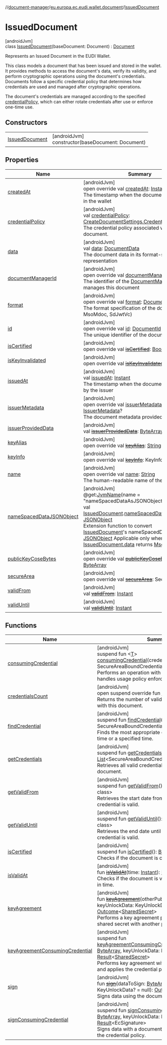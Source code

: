 //[document-manager](../../../index.md)/[eu.europa.ec.eudi.wallet.document](../index.md)/[IssuedDocument](index.md)

# IssuedDocument

[androidJvm]\
class [IssuedDocument](index.md)(baseDocument: Document) : [Document](../-document/index.md)

Represents an Issued Document in the EUDI Wallet.

This class models a document that has been issued and stored in the wallet. It provides methods to access the document's data, verify its validity, and perform cryptographic operations using the document's credentials. Documents follow a specific credential policy that determines how credentials are used and managed after cryptographic operations.

The document's credentials are managed according to the specified [credentialPolicy](credential-policy.md), which can either rotate credentials after use or enforce one-time use.

## Constructors

| | |
|---|---|
| [IssuedDocument](-issued-document.md) | [androidJvm]<br>constructor(baseDocument: Document) |

## Properties

| Name | Summary |
|---|---|
| [createdAt](created-at.md) | [androidJvm]<br>open override val [createdAt](created-at.md): [Instant](https://developer.android.com/reference/kotlin/java/time/Instant.html)<br>The timestamp when the document was created in the wallet |
| [credentialPolicy](credential-policy.md) | [androidJvm]<br>val [credentialPolicy](credential-policy.md): [CreateDocumentSettings.CredentialPolicy](../-create-document-settings/-credential-policy/index.md)<br>The credential policy associated with this document. |
| [data](data.md) | [androidJvm]<br>val [data](data.md): [DocumentData](../../eu.europa.ec.eudi.wallet.document.format/-document-data/index.md)<br>The document data in its format-specific representation |
| [documentManagerId](document-manager-id.md) | [androidJvm]<br>open override val [documentManagerId](document-manager-id.md): [String](https://kotlinlang.org/api/latest/jvm/stdlib/kotlin-stdlib/kotlin/-string/index.html)<br>The identifier of the [DocumentManager](../-document-manager/index.md) that manages this document |
| [format](format.md) | [androidJvm]<br>open override val [format](format.md): [DocumentFormat](../../eu.europa.ec.eudi.wallet.document.format/-document-format/index.md)<br>The format specification of the document (e.g., MsoMdoc, SdJwtVc) |
| [id](id.md) | [androidJvm]<br>open override val [id](id.md): [DocumentId](../-document-id/index.md)<br>The unique identifier of the document |
| [isCertified](is-certified.md) | [androidJvm]<br>open override val [~~isCertified~~](is-certified.md): [Boolean](https://kotlinlang.org/api/latest/jvm/stdlib/kotlin-stdlib/kotlin/-boolean/index.html) |
| [isKeyInvalidated](is-key-invalidated.md) | [androidJvm]<br>open override val [~~isKeyInvalidated~~](is-key-invalidated.md): [Boolean](https://kotlinlang.org/api/latest/jvm/stdlib/kotlin-stdlib/kotlin/-boolean/index.html) |
| [issuedAt](issued-at.md) | [androidJvm]<br>val [issuedAt](issued-at.md): [Instant](https://developer.android.com/reference/kotlin/java/time/Instant.html)<br>The timestamp when the document was issued by the issuer |
| [issuerMetadata](issuer-metadata.md) | [androidJvm]<br>open override val [issuerMetadata](issuer-metadata.md): [IssuerMetadata](../../eu.europa.ec.eudi.wallet.document.metadata/-issuer-metadata/index.md)?<br>The document metadata provided by the issuer |
| [issuerProvidedData](issuer-provided-data.md) | [androidJvm]<br>val [~~issuerProvidedData~~](issuer-provided-data.md): [ByteArray](https://kotlinlang.org/api/latest/jvm/stdlib/kotlin-stdlib/kotlin/-byte-array/index.html) |
| [keyAlias](key-alias.md) | [androidJvm]<br>open override val [~~keyAlias~~](key-alias.md): [String](https://kotlinlang.org/api/latest/jvm/stdlib/kotlin-stdlib/kotlin/-string/index.html) |
| [keyInfo](key-info.md) | [androidJvm]<br>open override val [~~keyInfo~~](key-info.md): KeyInfo |
| [name](name.md) | [androidJvm]<br>open override val [name](name.md): [String](https://kotlinlang.org/api/latest/jvm/stdlib/kotlin-stdlib/kotlin/-string/index.html)<br>The human-readable name of the document |
| [nameSpacedDataJSONObject](../name-spaced-data-j-s-o-n-object.md) | [androidJvm]<br>@get:[JvmName](https://kotlinlang.org/api/latest/jvm/stdlib/kotlin-stdlib/kotlin.jvm/-jvm-name/index.html)(name = &quot;nameSpacedDataAsJSONObject&quot;)<br>val [IssuedDocument](index.md).[nameSpacedDataJSONObject](../name-spaced-data-j-s-o-n-object.md): [JSONObject](https://developer.android.com/reference/kotlin/org/json/JSONObject.html)<br>Extension function to convert [IssuedDocument](index.md)'s nameSpacedData to [JSONObject](https://developer.android.com/reference/kotlin/org/json/JSONObject.html) Applicable only when [IssuedDocument.data](data.md) returns [MsoMdocData](../../eu.europa.ec.eudi.wallet.document.format/-mso-mdoc-data/index.md) |
| [publicKeyCoseBytes](public-key-cose-bytes.md) | [androidJvm]<br>open override val [~~publicKeyCoseBytes~~](public-key-cose-bytes.md): [ByteArray](https://kotlinlang.org/api/latest/jvm/stdlib/kotlin-stdlib/kotlin/-byte-array/index.html) |
| [secureArea](secure-area.md) | [androidJvm]<br>open override val [~~secureArea~~](secure-area.md): SecureArea |
| [validFrom](valid-from.md) | [androidJvm]<br>val [~~validFrom~~](valid-from.md): [Instant](https://developer.android.com/reference/kotlin/java/time/Instant.html) |
| [validUntil](valid-until.md) | [androidJvm]<br>val [~~validUntil~~](valid-until.md): [Instant](https://developer.android.com/reference/kotlin/java/time/Instant.html) |

## Functions

| Name | Summary |
|---|---|
| [consumingCredential](consuming-credential.md) | [androidJvm]<br>suspend fun &lt;[T](consuming-credential.md)&gt; [consumingCredential](consuming-credential.md)(credentialContext: suspend SecureAreaBoundCredential.() -&gt; [T](consuming-credential.md)): [Result](https://kotlinlang.org/api/latest/jvm/stdlib/kotlin-stdlib/kotlin/-result/index.html)&lt;[T](consuming-credential.md)&gt;<br>Performs an operation with a valid credential and handles usage policy enforcement. |
| [credentialsCount](credentials-count.md) | [androidJvm]<br>open suspend override fun [credentialsCount](credentials-count.md)(): [Int](https://kotlinlang.org/api/latest/jvm/stdlib/kotlin-stdlib/kotlin/-int/index.html)<br>Returns the number of valid credentials associated with this document. |
| [findCredential](find-credential.md) | [androidJvm]<br>suspend fun [findCredential](find-credential.md)(now: [Instant](https://developer.android.com/reference/kotlin/java/time/Instant.html)? = null): SecureAreaBoundCredential?<br>Finds the most appropriate credential for the current time or a specified time. |
| [getCredentials](get-credentials.md) | [androidJvm]<br>suspend fun [getCredentials](get-credentials.md)(): [List](https://kotlinlang.org/api/latest/jvm/stdlib/kotlin-stdlib/kotlin.collections/-list/index.html)&lt;SecureAreaBoundCredential&gt;<br>Retrieves all valid credentials associated with this document. |
| [getValidFrom](get-valid-from.md) | [androidJvm]<br>suspend fun [getValidFrom](get-valid-from.md)(): &lt;Error class: unknown class&gt;<br>Retrieves the start date from which the document's credential is valid. |
| [getValidUntil](get-valid-until.md) | [androidJvm]<br>suspend fun [getValidUntil](get-valid-until.md)(): &lt;Error class: unknown class&gt;<br>Retrieves the end date until which the document's credential is valid. |
| [isCertified](is-certified.md) | [androidJvm]<br>suspend fun [isCertified](is-certified.md)(): [Boolean](https://kotlinlang.org/api/latest/jvm/stdlib/kotlin-stdlib/kotlin/-boolean/index.html)<br>Checks if the document is certified. |
| [isValidAt](is-valid-at.md) | [androidJvm]<br>fun [~~isValidAt~~](is-valid-at.md)(time: [Instant](https://developer.android.com/reference/kotlin/java/time/Instant.html)): [Boolean](https://kotlinlang.org/api/latest/jvm/stdlib/kotlin-stdlib/kotlin/-boolean/index.html)<br>Checks if the document is valid at a specified point in time. |
| [keyAgreement](key-agreement.md) | [androidJvm]<br>fun [~~keyAgreement~~](key-agreement.md)(otherPublicKey: [ByteArray](https://kotlinlang.org/api/latest/jvm/stdlib/kotlin-stdlib/kotlin/-byte-array/index.html), keyUnlockData: KeyUnlockData? = null): [Outcome](../-outcome/index.md)&lt;[SharedSecret](../-shared-secret/index.md)&gt;<br>Performs a key agreement protocol to create a shared secret with another party. |
| [keyAgreementConsumingCredential](key-agreement-consuming-credential.md) | [androidJvm]<br>suspend fun [keyAgreementConsumingCredential](key-agreement-consuming-credential.md)(otherPublicKey: [ByteArray](https://kotlinlang.org/api/latest/jvm/stdlib/kotlin-stdlib/kotlin/-byte-array/index.html), keyUnlockData: KeyUnlockData? = null): [Result](https://kotlinlang.org/api/latest/jvm/stdlib/kotlin-stdlib/kotlin/-result/index.html)&lt;[SharedSecret](../-shared-secret/index.md)&gt;<br>Performs key agreement with a document credential and applies the credential policy. |
| [sign](sign.md) | [androidJvm]<br>fun [~~sign~~](sign.md)(dataToSign: [ByteArray](https://kotlinlang.org/api/latest/jvm/stdlib/kotlin-stdlib/kotlin/-byte-array/index.html), keyUnlockData: KeyUnlockData? = null): [Outcome](../-outcome/index.md)&lt;EcSignature&gt;<br>Signs data using the document's cryptographic key. |
| [signConsumingCredential](sign-consuming-credential.md) | [androidJvm]<br>suspend fun [signConsumingCredential](sign-consuming-credential.md)(dataToSign: [ByteArray](https://kotlinlang.org/api/latest/jvm/stdlib/kotlin-stdlib/kotlin/-byte-array/index.html), keyUnlockData: KeyUnlockData? = null): [Result](https://kotlinlang.org/api/latest/jvm/stdlib/kotlin-stdlib/kotlin/-result/index.html)&lt;EcSignature&gt;<br>Signs data with a document credential and applies the credential policy. |
